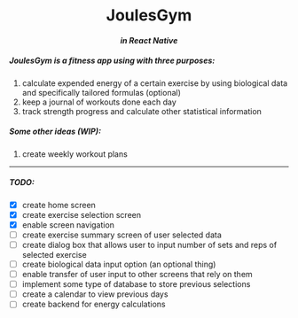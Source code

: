 <h1><center>JoulesGym</center></h1>
<h4><i><center>in React Native</center></i></h4>

##### JoulesGym is a fitness app using with three purposes:
1. calculate expended energy of a certain exercise by using biological data and specifically tailored formulas (optional)
2. keep a journal of workouts done each day
3. track strength progress and calculate other statistical information

##### Some other ideas (WIP):
1. create weekly workout plans

------------------------------------------------------------------------------------------------------------------------
##### TODO:
- [x] create home screen
- [x] create exercise selection screen
- [x] enable screen navigation
- [ ] create exercise summary screen of user selected data
- [ ] create dialog box that allows user to input number of sets and reps of selected exercise
- [ ] create biological data input option (an optional thing)
- [ ] enable transfer of user input to other screens that rely on them
- [ ] implement some type of database to store previous selections
- [ ] create a calendar to view previous days
- [ ] create backend for energy calculations
